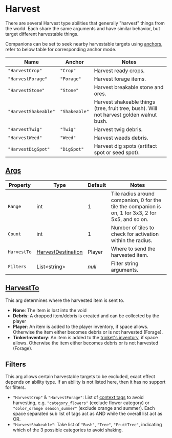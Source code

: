 # Harvest

There are several Harvest type abilities that generally "harvest" things from the world. Each share the same arguments and have similar behavior, but target different harvestable things.

Companions can be set to seek nearby harvestable targets using [anchors](3.1-Anchors.md), refer to below table for corresponding anchor mode.

| Name | Anchor | Notes |
| ---- | ------ | ----- |
| `"HarvestCrop"` | `"Crop"` | Harvest ready crops. |
| `"HarvestForage"` | `"Forage"` | Harvest forage items. |
| `"HarvestStone"` | `"Stone"` | Harvest breakable stone and ores. |
| `"HarvestShakeable"` | `"Shakeable"` | Harvest shakeable things (tree, fruit tree, bush). Will not harvest golden walnut bush. |
| `"HarvestTwig"` | `"Twig"` | Harvest twig debris. |
| `"HarvestWeed"` | `"Weed"` | Harvest weeds debris. |
| `"HarvestDigSpot"` | `"DigSpot"` | Harvest dig spots (artifact spot or seed spot). |

## [Args](~/api/TrinketTinker.Models.AbilityArgs.HarvestArgs.yml)

| Property | Type | Default | Notes |
| -------- | ---- | ------- | ----- |
| `Range` | int | 1 | Tile radius around companion, 0 for the tile the companion is on, 1 for 3x3, 2 for 5x5, and so on. |
| `Count` | int | 1 | Number of tiles to check for activation within the radius. |
| `HarvestTo` | [HarvestDestination](~/api/TrinketTinker.Models.AbilityArgs.HarvestDestination.yml) | Player | Where to send the harvested item. |
| `Filters` | List\<string\> | _null_ | Filter string arguments. |

## [HarvestTo](~/api/TrinketTinker.Models.AbilityArgs.HarvestDestination.yml)

This arg determines where the harvested item is sent to.

- **None**: The item is lost into the void
- **Debris**: A dropped item/debris is created and can be collected by the player
- **Player**: An item is added to the player inventory, if space allows. Otherwise the item either becomes debris or is not harvested (Forage).
- **TinkerInventory**: An item is added to the [trinket's inventory](5-Inventory.md), if space allows. Otherwise the item either becomes debris or is not harvested (Forage).

## Filters

This arg allows certain harvestable targets to be excluded, exact effect depends on ability type. If an ability is not listed here, then it has no support for filters.

- `"HarvestCrop"` & `"HarvestForage"`: List of [context tags](https://stardewvalleywiki.com/Modding:Common_data_field_types#Context_tag) to avoid harvesting, e.g. `"category_flowers"` (exclude flower category) or `"color_orange season_summer"` (exclude orange and summer). Each space separated sub list of tags act as AND while the overall list act as OR.
- `"HarvestShakeable"`: Take list of `"Bush"`, `"Tree"`, `"FruitTree"`, indicating which of the 3 possible categories to avoid shaking.
